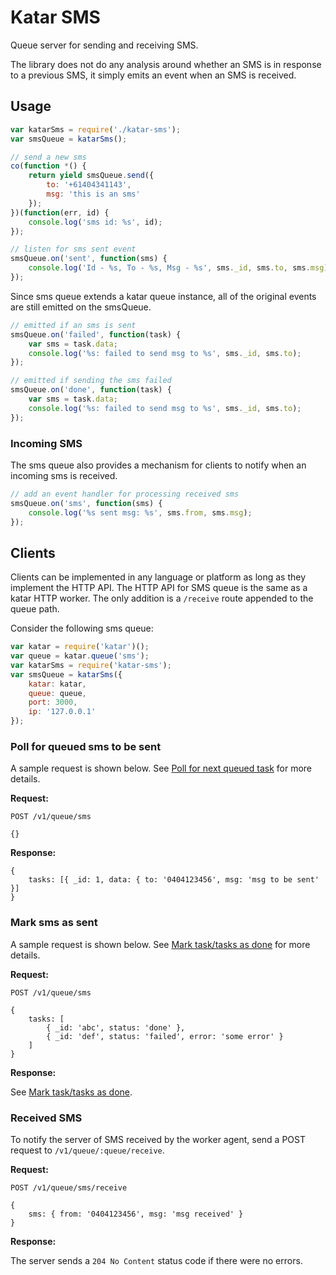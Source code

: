 Katar SMS
=========

Queue server for sending and receiving SMS.

The library does not do any analysis around whether an SMS is in response to a previous SMS, it simply emits an event when an SMS is received.


Usage
-----

```js
var katarSms = require('./katar-sms');
var smsQueue = katarSms();

// send a new sms
co(function *() {
	return yield smsQueue.send({
		to: '+61404341143',
		msg: 'this is an sms'
	});
})(function(err, id) {
	console.log('sms id: %s', id);
});

// listen for sms sent event
smsQueue.on('sent', function(sms) {
	console.log('Id - %s, To - %s, Msg - %s', sms._id, sms.to, sms.msg);
});
```

Since sms queue extends a katar queue instance, all of the original events are still emitted on the smsQueue.

```js
// emitted if an sms is sent
smsQueue.on('failed', function(task) {
	var sms = task.data;
	console.log('%s: failed to send msg to %s', sms._id, sms.to);
});

// emitted if sending the sms failed
smsQueue.on('done', function(task) {
	var sms = task.data;
	console.log('%s: failed to send msg to %s', sms._id, sms.to);
});
```

### Incoming SMS ###

The sms queue also provides a mechanism for clients to notify when an incoming sms is received.

```js
// add an event handler for processing received sms
smsQueue.on('sms', function(sms) {
	console.log('%s sent msg: %s', sms.from, sms.msg);
});
```


Clients
-------

Clients can be implemented in any language or platform as long as they implement the HTTP API. The HTTP API for SMS queue is the same as a katar HTTP worker. The only addition is a `/receive` route appended to the queue path.

Consider the following sms queue:

```js
var katar = require('katar')();
var queue = katar.queue('sms');
var katarSms = require('katar-sms');
var smsQueue = katarSms({
	katar: katar,
	queue: queue,
	port: 3000,
	ip: '127.0.0.1'
});
```


### Poll for queued sms to be sent

A sample request is shown below. See [Poll for next queued task](https://github.com/jksdua/katar-worker-http#poll-for-next-queued-task) for more details.

__Request:__

```
POST /v1/queue/sms

{}
```

__Response:__

```
{
	tasks: [{ _id: 1, data: { to: '0404123456', msg: 'msg to be sent' }]
}
```


### Mark sms as sent

A sample request is shown below. See [Mark task/tasks as done](https://github.com/jksdua/katar-worker-http#mark-tasktasks-as-done) for more details.

__Request:__

```
POST /v1/queue/sms

{
	tasks: [
		{ _id: 'abc', status: 'done' },
		{ _id: 'def', status: 'failed', error: 'some error' }
	]
}
```

__Response:__

See [Mark task/tasks as done](https://github.com/jksdua/katar-worker-http#mark-tasktasks-as-done).


### Received SMS

To notify the server of SMS received by the worker agent, send a POST request to `/v1/queue/:queue/receive`.

__Request:__

```
POST /v1/queue/sms/receive

{
	sms: { from: '0404123456', msg: 'msg received' }
}
```

__Response:__

The server sends a `204 No Content` status code if there were no errors.